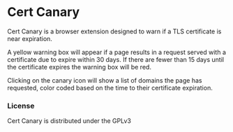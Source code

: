 # Cert Canary

Cert Canary is a browser extension designed to warn if a TLS certificate is near expiration. 

A yellow warning box will appear if a page results in a request served with a certificate due to expire within 30 days. If there are fewer than 15 days until the certificate expires the warning box will be red.

Clicking on the canary icon will show a list of domains the page has requested, color coded based on the time to their certificate expiration.

### License
Cert Canary is distributed under the GPLv3